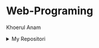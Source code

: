 # Web-Programing

Khoerul Anam

<div class="file-navigation in-mid-page d-flex flex-items-start">
    <details class="get-repo-select-menu js-get-repo-select-menu position-relative details-overlay details reset">
        <summary class="btn btn-sm btn-primary">
        My Repositori
            <span class="dropdown-caret"></span>
        </summary>
        <div class="position-relative">
            <div class="get-repo-modal dropdown-menu dropdown-menu-sw pb-0 js-toggler-container  js-get-repo-modal">
             <div class="get-repo-modal-options">
                  <div class="clone-options https-clone-options">
                
                    <div class="overall-summary overall-summary-bottomless">
                        <div class="stats-switcher-viewport js-stats-switcher-viewport">
                          <div class="stats-switcher-wrapper">
                          <ul class="numbers-summary">
                            <li class="commits">
                              <a data-pjax="" target="blank" href="https://github.com/Anam140601/OOP/commits/master">
                                  <svg class="octicon octicon-history" viewBox="0 0 14 16" version="1.1" width="14" height="16" aria-hidden="true"><path fill-rule="evenodd" d="M8 13H6V6h5v2H8v5zM7 1C4.81 1 2.87 2.02 1.59 3.59L0 2v4h4L2.5 4.5C3.55 3.17 5.17 2.3 7 2.3c3.14 0 5.7 2.56 5.7 5.7s-2.56 5.7-5.7 5.7A5.71 5.71 0 0 1 1.3 8c0-.34.03-.67.09-1H.08C.03 7.33 0 7.66 0 8c0 3.86 3.14 7 7 7s7-3.14 7-7-3.14-7-7-7z"></path></svg>
                                  <span class="num text-emphasized">
                                  </span>
                                  Belajar OOP
                              </a>
                            </li>
                          </ul>
                          </div>
                        </div>
                      </div>
                
                    <p class="mb-2 get-repo-decription-text">
                        Copy perintah git di bawah lalu pastekan di git kamu untuk download/clone.
                    </p>
                    
                    <form>
                        <input value="git clone https://github.com/Anam140601/OOP.git>
                    </form>
                    
                    <br>
                    <br>
                    
                    
                    <div class="overall-summary overall-summary-bottomless">
                        <div class="stats-switcher-viewport js-stats-switcher-viewport">
                          <div class="stats-switcher-wrapper">
                          <ul class="numbers-summary">
                            <li class="commits">
                              <a data-pjax="" target="blank" href="https://github.com/Anam140601/Laravel/commits/master">
                                  <svg class="octicon octicon-history" viewBox="0 0 14 16" version="1.1" width="14" height="16" aria-hidden="true"><path fill-rule="evenodd" d="M8 13H6V6h5v2H8v5zM7 1C4.81 1 2.87 2.02 1.59 3.59L0 2v4h4L2.5 4.5C3.55 3.17 5.17 2.3 7 2.3c3.14 0 5.7 2.56 5.7 5.7s-2.56 5.7-5.7 5.7A5.71 5.71 0 0 1 1.3 8c0-.34.03-.67.09-1H.08C.03 7.33 0 7.66 0 8c0 3.86 3.14 7 7 7s7-3.14 7-7-3.14-7-7-7z"></path></svg>
                                  <span class="num text-emphasized">
                                  </span>
                                  Belajar Laravel
                              </a>
                            </li>
                          </ul>
                          </div>
                        </div>
                      </div>
                
                    <p class="mb-2 get-repo-decription-text">
                        Copy perintah git di bawah lalu pastekan di git kamu untuk download/clone.
                    </p>
                    <p>
                        git clone https://github.com/Anam140601/Laravel.git
                    </p>
                    <br>
                    <br>
               
                  </div>
             </div>
            </div>
        </div>
    </details>
</div>

                
